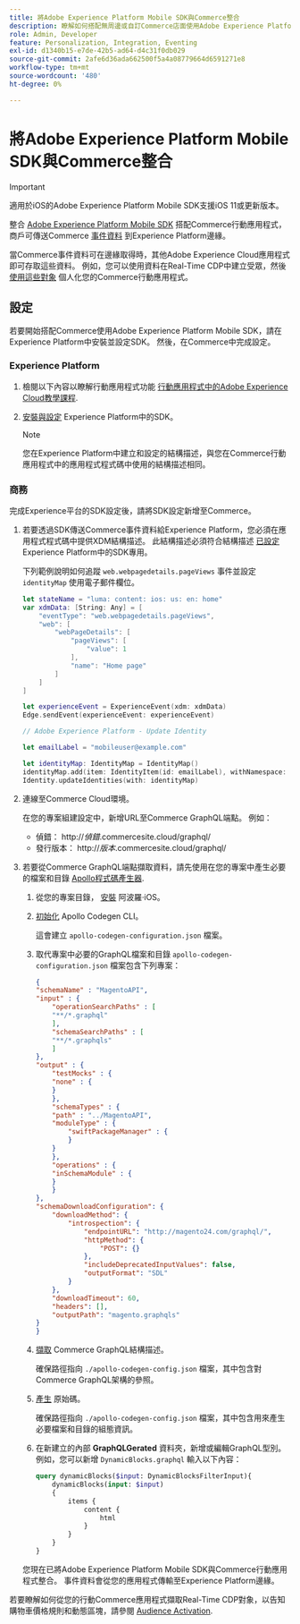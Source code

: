 ```yaml
---
title: 將Adobe Experience Platform Mobile SDK與Commerce整合
description: 瞭解如何搭配無周邊或自訂Commerce店面使用Adobe Experience Platform Mobile SDK。
role: Admin, Developer
feature: Personalization, Integration, Eventing
exl-id: d1340b15-e7de-42b5-ad64-d4c31f0db029
source-git-commit: 2afe6d36ada662500f5a4a08779664d6591271e8
workflow-type: tm+mt
source-wordcount: '480'
ht-degree: 0%

---
```


# 將Adobe Experience Platform Mobile SDK與Commerce整合

>[!IMPORTANT]
>
>適用於iOS的Adobe Experience Platform Mobile SDK支援iOS 11或更新版本。

整合 [Adobe Experience Platform Mobile SDK](https://developer.adobe.com/client-sdks/home/) 搭配Commerce行動應用程式，商戶可傳送Commerce  [事件資料](events.md) 到Experience Platform邊緣。

當Commerce事件資料可在邊緣取得時，其他Adobe Experience Cloud應用程式即可存取這些資料。 例如，您可以使用資料在Real-Time CDP中建立受眾，然後 [使用這些對象](https://experienceleague.adobe.com/docs/commerce-admin/customers/audience-activation.html) 個人化您的Commerce行動應用程式。

## 設定

若要開始搭配Commerce使用Adobe Experience Platform Mobile SDK，請在Experience Platform中安裝並設定SDK。 然後，在Commerce中完成設定。

### Experience Platform

1. 檢閱以下內容以瞭解行動應用程式功能 [行動應用程式中的Adobe Experience Cloud教學課程](https://experienceleague.adobe.com/docs/platform-learn/implement-mobile-sdk/overview.html).

1. [安裝與設定](https://developer.adobe.com/client-sdks/documentation/getting-started/) Experience Platform中的SDK。

   >[!NOTE]
   >
   >您在Experience Platform中建立和設定的結構描述，與您在Commerce行動應用程式中的應用程式程式碼中使用的結構描述相同。

### 商務

完成Experience平台的SDK設定後，請將SDK設定新增至Commerce。

1. 若要透過SDK傳送Commerce事件資料給Experience Platform，您必須在應用程式程式碼中提供XDM結構描述。 此結構描述必須符合結構描述 [已設定](https://developer.adobe.com/client-sdks/home/getting-started/set-up-schemas-and-datasets/) Experience Platform中的SDK專用。

   下列範例說明如何追蹤 `web.webpagedetails.pageViews` 事件並設定 `identityMap` 使用電子郵件欄位。

   ```swift
   let stateName = "luma: content: ios: us: en: home"
   var xdmData: [String: Any] = [
       "eventType": "web.webpagedetails.pageViews",
       "web": [
           "webPageDetails": [
               "pageViews": [
                   "value": 1
               ],
               "name": "Home page"
           ]
       ]
   ]
   
   let experienceEvent = ExperienceEvent(xdm: xdmData)
   Edge.sendEvent(experienceEvent: experienceEvent)
   
   // Adobe Experience Platform - Update Identity
   
   let emailLabel = "mobileuser@example.com"
   
   let identityMap: IdentityMap = IdentityMap()
   identityMap.add(item: IdentityItem(id: emailLabel), withNamespace: "Email")
   Identity.updateIdentities(with: identityMap)
   ```

1. 連線至Commerce Cloud環境。

   在您的專案組建設定中，新增URL至Commerce GraphQL端點。 例如：

   - 偵錯： http://_偵錯_.commercesite.cloud/graphql/
   - 發行版本： http://_版本_.commercesite.cloud/graphql/

1. 若要從Commerce GraphQL端點擷取資料，請先使用在您的專案中產生必要的檔案和目錄 [Apollo程式碼產生器](https://www.apollographql.com/docs/ios/).

   1. 從您的專案目錄， [安裝](https://www.apollographql.com/docs/ios/get-started#1-install-the-apollo-frameworks) 阿波羅·iOS。

   1. [初始化](https://www.apollographql.com/docs/ios/code-generation/codegen-cli/#initialize) Apollo Codegen CLI。

      這會建立 `apollo-codegen-configuration.json` 檔案。

   1. 取代專案中必要的GraphQL檔案和目錄 `apollo-codegen-configuration.json` 檔案包含下列專案：

      ```json
      {
      "schemaName" : "MagentoAPI",
      "input" : {
          "operationSearchPaths" : [
          "**/*.graphql"
          ],
          "schemaSearchPaths" : [
          "**/*.graphqls"
          ]
      },
      "output" : {
          "testMocks" : {
          "none" : {
          }
          },
          "schemaTypes" : {
          "path" : "../MagentoAPI",
          "moduleType" : {
              "swiftPackageManager" : {
              }
          }
          },
          "operations" : {
          "inSchemaModule" : {
          }
          }
      },
      "schemaDownloadConfiguration": {
          "downloadMethod": {
              "introspection": {
                  "endpointURL": "http://magento24.com/graphql/",
                  "httpMethod": {
                      "POST": {}
                  },
                  "includeDeprecatedInputValues": false,
                  "outputFormat": "SDL"
              }
          },
          "downloadTimeout": 60,
          "headers": [],
          "outputPath": "magento.graphqls"
      }
      }
      ```

   1. [擷取](https://www.apollographql.com/docs/ios/code-generation/codegen-cli/#fetch-schema) Commerce GraphQL結構描述。

      確保路徑指向 `./apollo-codegen-config.json` 檔案，其中包含對Commerce GraphQL架構的參照。

   1. [產生](https://www.apollographql.com/docs/ios/code-generation/codegen-cli/#generate) 原始碼。

      確保路徑指向 `./apollo-codegen-config.json` 檔案，其中包含用來產生必要檔案和目錄的組態資訊。

   1. 在新建立的內部 **GraphQLGerated** 資料夾，新增或編輯GraphQL型別。 例如，您可以新增 `DynamicBlocks.graphql` 輸入以下內容：

      ```graphql
      query dynamicBlocks($input: DynamicBlocksFilterInput){
          dynamicBlocks(input: $input)
          {
              items {
                  content {
                      html
                  }
              }
          }
      }
      ```

   您現在已將Adobe Experience Platform Mobile SDK與Commerce行動應用程式整合。 事件資料會從您的應用程式傳輸至Experience Platform邊緣。

若要瞭解如何從您的行動Commerce應用程式擷取Real-Time CDP對象，以告知購物車價格規則和動態區塊，請參閱 [Audience Activation](https://experienceleague.adobe.com/docs/commerce-admin/customers/audience-activation.html#retrieve-audiences-using-the-adobe-experience-platform-mobile-sdk).
